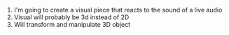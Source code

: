 1. I'm going to create a visual piece that reacts to the sound of a live audio
2. Visual will probably be 3d instead of 2D
3. Will transform and manipulate 3D object
